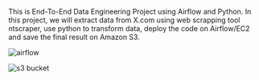 This is End-To-End Data Engineering Project using Airflow and Python. In this project, we will extract data from X.com using web scrapping tool ntscraper, use python to transform data, deploy the code on Airflow/EC2 and save the final result on Amazon S3.

![airflow](https://github.com/ramzal87/X.com-Data-Pipeline-using-Airflow-in-AWS/assets/162944887/a3696e6e-949b-4ada-8b5c-49fa90d2d98b)

![s3 bucket](https://github.com/ramzal87/X.com-Data-Pipeline-using-Airflow-in-AWS/assets/162944887/99f6570d-3c18-4da3-8693-ee0b30adba33)



